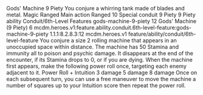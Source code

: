 <ability>
  <name>Gods&apos; Machine</name>
  <cost>9 Piety</cost>
  <flavor>You conjure a whirring tank made of blades and metal.</flavor>
  <keywords>
    <keyword>Magic</keyword>
    <keyword>Ranged</keyword>
  </keywords>
  <type>Main action</type>
  <distance>Ranged 10</distance>
  <target>Special</target>
  <metadata>
    <class>conduit</class>
    <cost>9 Piety</cost>
    <cost_amount>9</cost_amount>
    <cost_resource>Piety</cost_resource>
    <feature_type>ability</feature_type>
    <file_dpath>Conduit/6th-Level Features</file_dpath>
    <item_id>gods-machine-9-piety</item_id>
    <item_index>12</item_index>
    <item_name>Gods&apos; Machine (9 Piety)</item_name>
    <level>6</level>
    <scc>mcdm.heroes.v1:feature.ability.conduit.6th-level-feature:gods-machine-9-piety</scc>
    <scdc>1.1.1:8.2.8.3:12</scdc>
    <source>mcdm.heroes.v1</source>
    <type>feature/ability/conduit/6th-level-feature</type>
  </metadata>
  <effects>
    <effect type="mundane">You conjure a size 2 rolling machine that appears in an unoccupied space within distance. The machine has 50 Stamina and immunity all to poison and psychic damage. It disappears at the end of the encounter, if its Stamina drops to 0, or if you are dying. When the machine first appears, make the following power roll once, targeting each enemy adjacent to it.</effect>
    <effect type="roll">
      <roll>Power Roll + Intuition</roll>
      <t1>3 damage</t1>
      <t2>5 damage</t2>
      <t3>8 damage</t3>
    </effect>
    <effect type="mundane">Once on each subsequent turn, you can use a free maneuver to move the machine a number of squares up to your Intuition score then repeat the power roll.</effect>
  </effects>
</ability>
